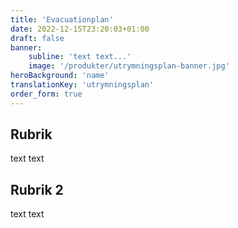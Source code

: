 ```yaml
---
title: 'Evacuationplan'
date: 2022-12-15T23:20:03+01:00
draft: false
banner:
    subline: 'text text...'
    image: '/produkter/utrymningsplan-banner.jpg'
heroBackground: 'name'
translationKey: 'utrymningsplan'
order_form: true
---
```


## Rubrik

text text

## Rubrik 2

text text
